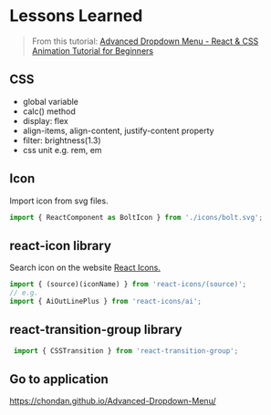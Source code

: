# Lessons Learned

> From this tutorial: [Advanced Dropdown Menu - React & CSS Animation Tutorial for Beginners][tutorial]

[tutorial]: <https://www.youtube.com/watch?v=IF6k0uZuypA>

## CSS
- global variable
- calc() method
- display: flex
- align-items, align-content, justify-content property
- filter: brightness(1.3)
- css unit e.g. rem, em

## Icon
Import icon from svg files.
```JavaScript
import { ReactComponent as BoltIcon } from './icons/bolt.svg';
```

## react-icon library
Search icon on the website [React Icons.](https://react-icons.github.io/react-icons/)
```JavaScript
import { (source)(iconName) } from 'react-icons/(source)';
// e.g.
import { AiOutLinePlus } from 'react-icons/ai';
```

## react-transition-group library
```JavaScript
 import { CSSTransition } from 'react-transition-group';
```
## Go to application

https://chondan.github.io/Advanced-Dropdown-Menu/
